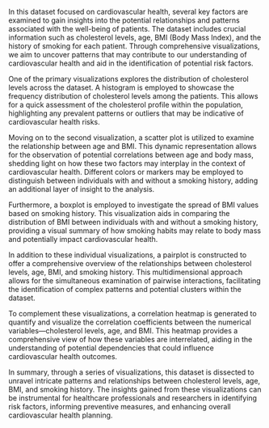 In this dataset focused on cardiovascular health, several key factors are examined to gain insights into the potential relationships and patterns associated with the well-being of patients. The dataset includes crucial information such as cholesterol levels, age, BMI (Body Mass Index), and the history of smoking for each patient. Through comprehensive visualizations, we aim to uncover patterns that may contribute to our understanding of cardiovascular health and aid in the identification of potential risk factors.

One of the primary visualizations explores the distribution of cholesterol levels across the dataset. A histogram is employed to showcase the frequency distribution of cholesterol levels among the patients. This allows for a quick assessment of the cholesterol profile within the population, highlighting any prevalent patterns or outliers that may be indicative of cardiovascular health risks.

Moving on to the second visualization, a scatter plot is utilized to examine the relationship between age and BMI. This dynamic representation allows for the observation of potential correlations between age and body mass, shedding light on how these two factors may interplay in the context of cardiovascular health. Different colors or markers may be employed to distinguish between individuals with and without a smoking history, adding an additional layer of insight to the analysis.

Furthermore, a boxplot is employed to investigate the spread of BMI values based on smoking history. This visualization aids in comparing the distribution of BMI between individuals with and without a smoking history, providing a visual summary of how smoking habits may relate to body mass and potentially impact cardiovascular health.

In addition to these individual visualizations, a pairplot is constructed to offer a comprehensive overview of the relationships between cholesterol levels, age, BMI, and smoking history. This multidimensional approach allows for the simultaneous examination of pairwise interactions, facilitating the identification of complex patterns and potential clusters within the dataset.

To complement these visualizations, a correlation heatmap is generated to quantify and visualize the correlation coefficients between the numerical variables—cholesterol levels, age, and BMI. This heatmap provides a comprehensive view of how these variables are interrelated, aiding in the understanding of potential dependencies that could influence cardiovascular health outcomes.

In summary, through a series of visualizations, this dataset is dissected to unravel intricate patterns and relationships between cholesterol levels, age, BMI, and smoking history. The insights gained from these visualizations can be instrumental for healthcare professionals and researchers in identifying risk factors, informing preventive measures, and enhancing overall cardiovascular health planning.
